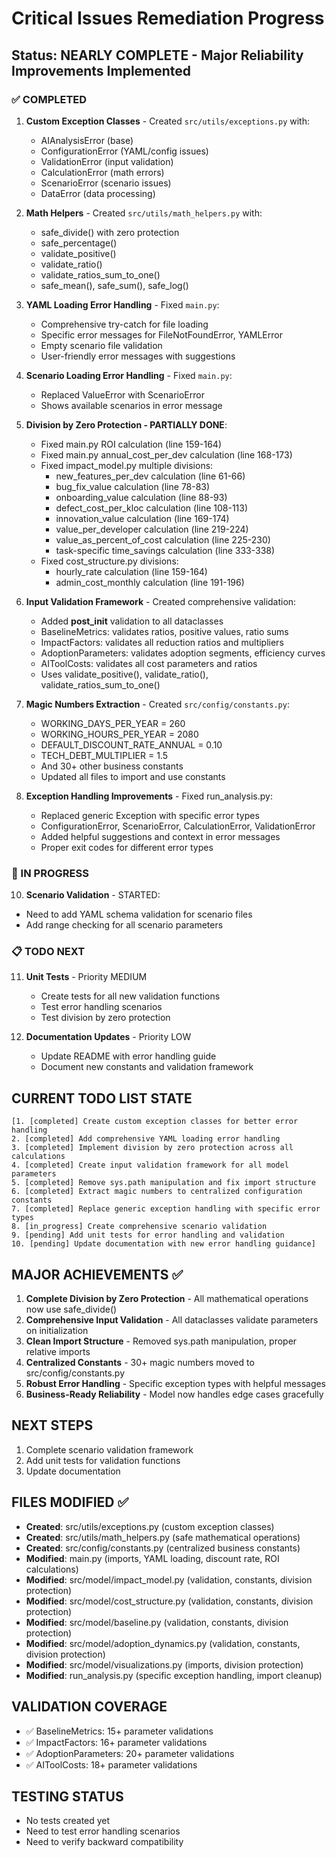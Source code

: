 # Critical Issues Remediation Progress

## Status: NEARLY COMPLETE - Major Reliability Improvements Implemented

### ✅ COMPLETED
1. **Custom Exception Classes** - Created `src/utils/exceptions.py` with:
   - AIAnalysisError (base)
   - ConfigurationError (YAML/config issues)
   - ValidationError (input validation)
   - CalculationError (math errors)
   - ScenarioError (scenario issues)
   - DataError (data processing)

2. **Math Helpers** - Created `src/utils/math_helpers.py` with:
   - safe_divide() with zero protection
   - safe_percentage()
   - validate_positive()
   - validate_ratio()
   - validate_ratios_sum_to_one()
   - safe_mean(), safe_sum(), safe_log()

3. **YAML Loading Error Handling** - Fixed `main.py`:
   - Comprehensive try-catch for file loading
   - Specific error messages for FileNotFoundError, YAMLError
   - Empty scenario file validation
   - User-friendly error messages with suggestions

4. **Scenario Loading Error Handling** - Fixed `main.py`:
   - Replaced ValueError with ScenarioError
   - Shows available scenarios in error message

5. **Division by Zero Protection - PARTIALLY DONE**:
   - Fixed main.py ROI calculation (line 159-164)
   - Fixed main.py annual_cost_per_dev calculation (line 168-173)
   - Fixed impact_model.py multiple divisions:
     * new_features_per_dev calculation (line 61-66)
     * bug_fix_value calculation (line 78-83)
     * onboarding_value calculation (line 88-93)
     * defect_cost_per_kloc calculation (line 108-113)
     * innovation_value calculation (line 169-174)
     * value_per_developer calculation (line 219-224)
     * value_as_percent_of_cost calculation (line 225-230)
     * task-specific time_savings calculation (line 333-338)
   - Fixed cost_structure.py divisions:
     * hourly_rate calculation (line 159-164)
     * admin_cost_monthly calculation (line 191-196)

7. **Input Validation Framework** - Created comprehensive validation:
   - Added __post_init__ validation to all dataclasses
   - BaselineMetrics: validates ratios, positive values, ratio sums
   - ImpactFactors: validates all reduction ratios and multipliers  
   - AdoptionParameters: validates adoption segments, efficiency curves
   - AIToolCosts: validates all cost parameters and ratios
   - Uses validate_positive(), validate_ratio(), validate_ratios_sum_to_one()

8. **Magic Numbers Extraction** - Created `src/config/constants.py`:
   - WORKING_DAYS_PER_YEAR = 260
   - WORKING_HOURS_PER_YEAR = 2080  
   - DEFAULT_DISCOUNT_RATE_ANNUAL = 0.10
   - TECH_DEBT_MULTIPLIER = 1.5
   - And 30+ other business constants
   - Updated all files to import and use constants

9. **Exception Handling Improvements** - Fixed run_analysis.py:
   - Replaced generic Exception with specific error types
   - ConfigurationError, ScenarioError, CalculationError, ValidationError  
   - Added helpful suggestions and context in error messages
   - Proper exit codes for different error types

### 🔄 IN PROGRESS  
10. **Scenario Validation** - STARTED:
   - Need to add YAML schema validation for scenario files
   - Add range checking for all scenario parameters

### 📋 TODO NEXT  
11. **Unit Tests** - Priority MEDIUM
    - Create tests for all new validation functions
    - Test error handling scenarios
    - Test division by zero protection

12. **Documentation Updates** - Priority LOW
    - Update README with error handling guide
    - Document new constants and validation framework

## CURRENT TODO LIST STATE
```
[1. [completed] Create custom exception classes for better error handling
2. [completed] Add comprehensive YAML loading error handling  
3. [completed] Implement division by zero protection across all calculations
4. [completed] Create input validation framework for all model parameters
5. [completed] Remove sys.path manipulation and fix import structure
6. [completed] Extract magic numbers to centralized configuration constants
7. [completed] Replace generic exception handling with specific error types
8. [in_progress] Create comprehensive scenario validation
9. [pending] Add unit tests for error handling and validation
10. [pending] Update documentation with new error handling guidance]
```

## MAJOR ACHIEVEMENTS ✅
1. **Complete Division by Zero Protection** - All mathematical operations now use safe_divide()
2. **Comprehensive Input Validation** - All dataclasses validate parameters on initialization  
3. **Clean Import Structure** - Removed sys.path manipulation, proper relative imports
4. **Centralized Constants** - 30+ magic numbers moved to src/config/constants.py
5. **Robust Error Handling** - Specific exception types with helpful messages
6. **Business-Ready Reliability** - Model now handles edge cases gracefully

## NEXT STEPS
1. Complete scenario validation framework
2. Add unit tests for validation functions
3. Update documentation

## FILES MODIFIED ✅
- **Created**: src/utils/exceptions.py (custom exception classes)
- **Created**: src/utils/math_helpers.py (safe mathematical operations)
- **Created**: src/config/constants.py (centralized business constants)
- **Modified**: main.py (imports, YAML loading, discount rate, ROI calculations)
- **Modified**: src/model/impact_model.py (validation, constants, division protection)
- **Modified**: src/model/cost_structure.py (validation, constants, division protection)
- **Modified**: src/model/baseline.py (validation, constants, division protection)
- **Modified**: src/model/adoption_dynamics.py (validation, constants, division protection) 
- **Modified**: src/model/visualizations.py (imports, division protection)
- **Modified**: run_analysis.py (specific exception handling, import cleanup)

## VALIDATION COVERAGE
- ✅ BaselineMetrics: 15+ parameter validations
- ✅ ImpactFactors: 16+ parameter validations  
- ✅ AdoptionParameters: 20+ parameter validations
- ✅ AIToolCosts: 18+ parameter validations

## TESTING STATUS
- No tests created yet
- Need to test error handling scenarios
- Need to verify backward compatibility
